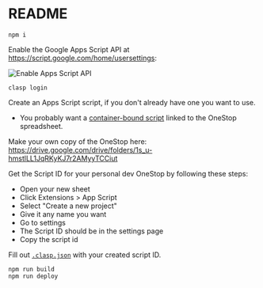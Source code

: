 # README

```shell
npm i
```

Enable the Google Apps Script API at https://script.google.com/home/usersettings:

![Enable Apps Script API](https://user-images.githubusercontent.com/744973/54870967-a9135780-4d6a-11e9-991c-9f57a508bdf0.gif)

```shell
clasp login
```

Create an Apps Script script, if you don't already have one you want to use.
- You probably want a [container-bound script](https://developers.google.com/apps-script/guides/bound#access_to_bound_scripts) linked to the OneStop spreadsheet.

Make your own copy of the OneStop here: https://drive.google.com/drive/folders/1s_u-hmstlLL1JqRKyKJ7r2AMyyTCCiut

Get the Script ID for your personal dev OneStop by following these steps:
- Open your new sheet
- Click Extensions > App Script
- Select "Create a new project"
- Give it any name you want
- Go to settings
- The Script ID should be in the settings page
- Copy the script id 

Fill out [`.clasp.json`](./.clasp.json) with your created script ID.

```shell
npm run build
npm run deploy
```


